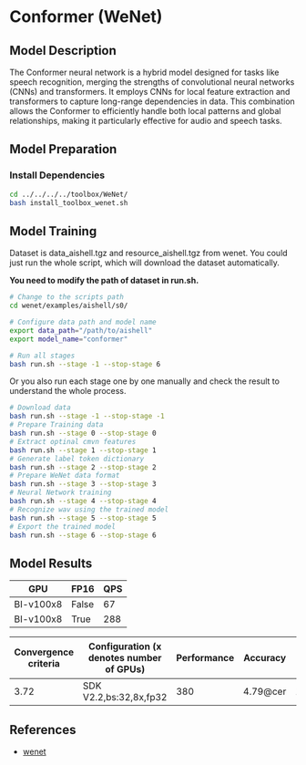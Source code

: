 # Conformer (WeNet)

## Model Description

The Conformer neural network is a hybrid model designed for tasks like speech recognition, merging the strengths of
convolutional neural networks (CNNs) and transformers. It employs CNNs for local feature extraction and transformers to
capture long-range dependencies in data. This combination allows the Conformer to efficiently handle both local patterns
and global relationships, making it particularly effective for audio and speech tasks.

## Model Preparation

### Install Dependencies

```sh
cd ../../../../toolbox/WeNet/
bash install_toolbox_wenet.sh
```

## Model Training

Dataset is data_aishell.tgz and resource_aishell.tgz from wenet.
You could just run the whole script, which will download the dataset automatically.

**You need to modify the path of dataset in run.sh.**

```sh
# Change to the scripts path
cd wenet/examples/aishell/s0/

# Configure data path and model name
export data_path="/path/to/aishell"
export model_name="conformer"

# Run all stages
bash run.sh --stage -1 --stop-stage 6
```

Or you also run each stage one by one manually and check the result to understand the whole process.  

```sh
# Download data
bash run.sh --stage -1 --stop-stage -1
# Prepare Training data
bash run.sh --stage 0 --stop-stage 0
# Extract optinal cmvn features
bash run.sh --stage 1 --stop-stage 1
# Generate label token dictionary
bash run.sh --stage 2 --stop-stage 2
# Prepare WeNet data format
bash run.sh --stage 3 --stop-stage 3
# Neural Network training
bash run.sh --stage 4 --stop-stage 4
# Recognize wav using the trained model
bash run.sh --stage 5 --stop-stage 5
# Export the trained model
bash run.sh --stage 6 --stop-stage 6
```

## Model Results

| GPU       | FP16  | QPS |
|-----------|-------|-----|
| BI-v100x8 | False | 67  |
| BI-v100x8 | True  | 288 |

| Convergence criteria | Configuration (x denotes number of GPUs) | Performance | Accuracy | Power（W） | Scalability | Memory utilization（G） | Stability |
|----------------------|------------------------------------------|-------------|----------|------------|-------------|-------------------------|-----------|
| 3.72                 | SDK V2.2,bs:32,8x,fp32                   | 380         | 4.79@cer | 113\*8     | 0.82        | 21.5\*8                 | 1         |

## References

- [wenet](https://github.com/wenet-e2e/wenet)
